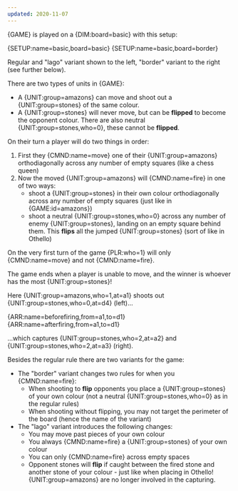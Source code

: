 ```yaml
---
updated: 2020-11-07
---
```


{GAME} is played on a {DIM:board=basic} with this setup:

<div class="md-2col">
{SETUP:name=basic,board=basic}
{SETUP:name=basic,board=border}
</div>

Regular and "lago" variant shown to the left, "border" variant to the right (see further below).

There are two types of units in {GAME}:

- A {UNIT:group=amazons} can move and shoot out a {UNIT:group=stones} of the same colour.
- A {UNIT:group=stones} will never move, but can be **flipped** to become the opponent colour. There are also neutral {UNIT:group=stones,who=0}, these cannot be **flipped**.

On their turn a player will do two things in order:

1. First they {CMND:name=move} one of their {UNIT:group=amazons} orthodiagonally across any number of empty squares (like a chess queen)
1. Now the moved {UNIT:group=amazons} will {CMND:name=fire} in one of two ways:
   - shoot a {UNIT:group=stones} in their own colour orthodiagonally across any number of empty squares (just like in {GAME:id=amazons})
   - shoot a neutral {UNIT:group=stones,who=0} across any number of enemy {UNIT:group=stones}, landing on an empty square behind them. This **flips** all the jumped {UNIT:group=stones} (sort of like in Othello)

On the very first turn of the game {PLR:who=1} will only {CMND:name=move} and not {CMND:name=fire}.

The game ends when a player is unable to move, and the winner is whoever has the most {UNIT:group=stones}!

<div class="md-example">

Here {UNIT:group=amazons,who=1,at=a1} shoots out {UNIT:group=stones,who=0,at=d4} (left)...

<div class="md-2col">
{ARR:name=beforefiring,from=a1,to=d1}
{ARR:name=afterfiring,from=a1,to=d1}
</div>

...which captures {UNIT:group=stones,who=2,at=a2} and {UNIT:group=stones,who=2,at=a3} (right).

</div>

Besides the regular rule there are two variants for the game:

- The "border" variant changes two rules for when you {CMND:name=fire}:
  - When shooting to **flip** opponents you place a {UNIT:group=stones} of your own colour (not a neutral {UNIT:group=stones,who=0} as in the regular rules)
  - When shooting without flipping, you may not target the perimeter of the board (hence the name of the variant)
- The "lago" variant introduces the following changes:
  - You may move past pieces of your own colour
  - You always {CMND:name=fire} a {UNIT:group=stones} of your own colour
  - You can only {CMND:name=fire} across empty spaces
  - Opponent stones will **flip** if caught between the fired stone and another stone of your colour - just like when placing in Othello! {UNIT:group=amazons} are no longer involved in the capturing.
